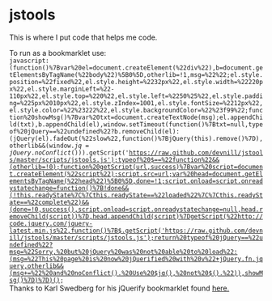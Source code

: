 jstools
=======

This is where I put code that helps me code. 

To run as a bookmarklet use: 
<code>
javascript:(function()%7Bvar%20el=document.createElement(%22div%22),b=document.getElementsByTagName(%22body%22)%5B0%5D,otherlib=!1,msg=%22%22;el.style.position=%22fixed%22,el.style.height=%2232px%22,el.style.width=%22220px%22,el.style.marginLeft=%22-110px%22,el.style.top=%220%22,el.style.left=%2250%25%22,el.style.padding=%225px%2010px%22,el.style.zIndex=1001,el.style.fontSize=%2212px%22,el.style.color=%22%23222%22,el.style.backgroundColor=%22%23f99%22;function%20showMsg()%7Bvar%20txt=document.createTextNode(msg);el.appendChild(txt),b.appendChild(el),window.setTimeout(function()%7Btxt=null,typeof%20jQuery==%22undefined%22?b.removeChild(el):(jQuery(el).fadeOut(%22slow%22,function()%7BjQuery(this).remove()%7D),otherlib&&(window.$jq=jQuery.noConflict()))%7D,2500)%7Dif(typeof%20jQuery!=%22undefined%22)return%20msg=%22This%20page%20already%20using%20jQuery%20v%22+jQuery.fn.jquery,showMsg(),$.getScript('https://raw.github.com/devnill/jstools/master/scripts/jstools.js');typeof%20$==%22function%22&&(otherlib=!0);function%20getScript(url,success)%7Bvar%20script=document.createElement(%22script%22);script.src=url;var%20head=document.getElementsByTagName(%22head%22)%5B0%5D,done=!1;script.onload=script.onreadystatechange=function()%7B!done&&(!this.readyState%7C%7Cthis.readyState==%22loaded%22%7C%7Cthis.readyState==%22complete%22)&&(done=!0,success(),script.onload=script.onreadystatechange=null,head.removeChild(script))%7D,head.appendChild(script)%7DgetScript(%22http://code.jquery.com/jquery-latest.min.js%22,function()%7B$.getScript('https://raw.github.com/devnill/jstools/master/scripts/jstools.js');return%20typeof%20jQuery==%22undefined%22?msg=%22Sorry,%20but%20jQuery%20was%20not%20able%20to%20load%22:(msg=%22This%20page%20is%20now%20jQuerified%20with%20v%22+jQuery.fn.jquery,otherlib&&(msg+=%22%20and%20noConflict().%20Use%20$jq(),%20not%20$().%22)),showMsg()%7D)%7D)();
</code>
 Thanks to Karl Swedberg for his jQuerify bookmarklet found <a href="http://www.learningjquery.com/2008/06/updated-jquery-bookmarklet">here.</a> 
